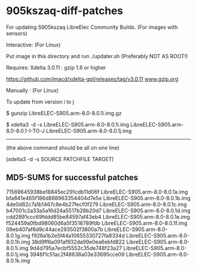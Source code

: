 # 905kszaq-diff-patches

For updating S905kszaq LibreElec Community Builds.
(For images with sensors)

Interactive: (For Linux)

Put image in this directory and run ./updater.sh
(Preferably NOT AS ROOT!)

Requires: Xdelta 3.0.11 
        : gzip 1.6 or higher


https://github.com/jmacd/xdelta-gpl/releases/tag/v3.0.11
www.gzip.org


Manually : (For Linux)

To update from version i to j

$ gunzip LibreELEC-S905.arm-8.0-8.0.1i.img.gz 

$ xdelta3 -d -s LibreELEC-S905.arm-8.0-8.0.1i.img LibreELEC-S905.arm-8.0-8.0.1-I-TO-J LibreELEC-S905.arm-8.0-8.0.1j.img 

---------------------------------------------


(the above command should be all on one line)

(xdelta3 -d -s SOURCE PATCHFILE TARGET)

MD5-SUMS for successful patches
-------------------------------


71569645938be18845ec291cdb11d06f  LibreELEC-S905.arm-8.0-8.0.1a.img 
bfa841e465f186d888963354404d7e5e  LibreELEC-S905.arm-8.0-8.0.1b.img 
4de0d82c7a1b1467c8e4b27fecf0f279  LibreELEC-S905.arm-8.0-8.0.1c.img
b47001c2a33a5a16d24a5517b28b20d7  LibreELEC-S905.arm-8.0-8.0.1d.img
cdd2891ccc69fddd85be84597af43eb4  LibreELEC-S905.arm-8.0-8.0.1e.img
f524459a0fbd98060d6a5f3518789fdb  LibreELEC-S905.arm-8.0-8.0.1f.img
09eb407af6d9c44ace293502f3800a7b  LibreELEC-S905.arm-8.0-8.0.1g.img
f926a1b2e5f44a10655330727fa8334d  LibreELEC-S905.arm-8.0-8.0.1h.img
38d9ff6a091af932da99e0ea6ebfd822  LibreELEC-S905.arm-8.0-8.0.1i.img
9d4d795a7ecbf5552c35de748f23a27   LibreELEC-S905.arm-8.0-8.0.1j.img
3946f1c51ac2f48638a03e33695cce09  LibreELEC-S905.arm-8.0-8.0.1k.img



